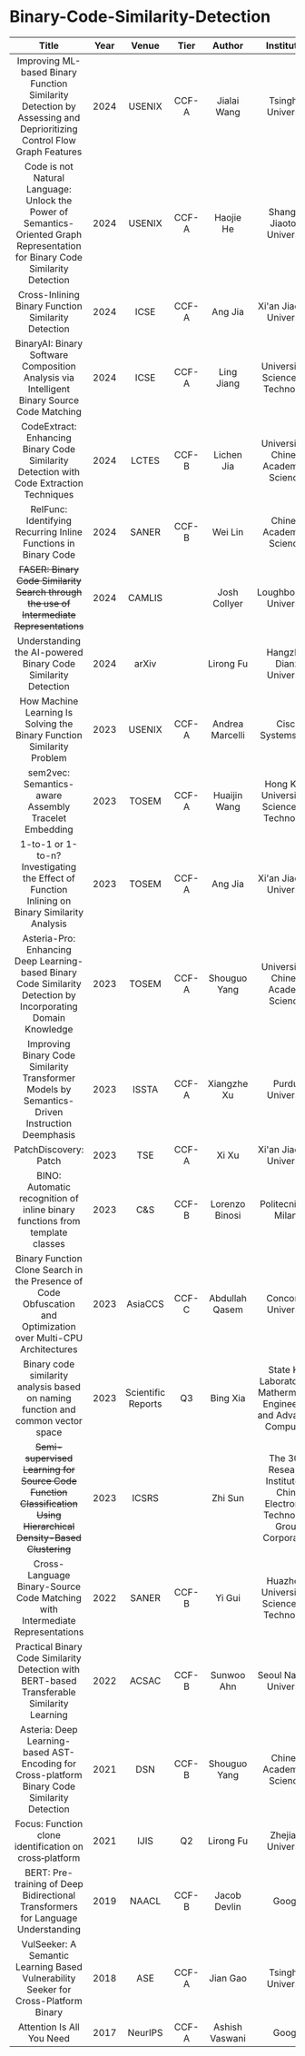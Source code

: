 # Binary-Code-Similarity-Detection
| Title | Year | Venue | Tier | Author | Institution | Paper | Markdown | Github | 
|:-----:|:----:|:-----:|:---:|:-------:|:-----------:|:-----:|:--------:|:------:|
| Improving ML-based Binary Function Similarity Detection by Assessing and Deprioritizing Control Flow Graph Features | 2024 | USENIX | CCF-A | Jialai Wang | Tsinghua University | [Paper Link](https://www.usenix.org/system/files/usenixsecurity24-wang-jialai.pdf) | [Markdown Link](https://github.com/LindsayZheng/Binary-Code-Similarity-Detection/blob/main/md/2024_USENIX_Improving_ML-based_Binary_Function_Similarity_Detection_by.md) |   |
| Code is not Natural Language: Unlock the Power of Semantics-Oriented Graph Representation for Binary Code Similarity Detection | 2024 | USENIX | CCF-A | Haojie He | Shanghai Jiaotong University | [Paper Link](https://www.usenix.org/system/files/sec24summer-prepub-346-he.pdf) | [Markdown Link](https://github.com/LindsayZheng/Binary-Code-Similarity-Detection/blob/main/md/2024_USENIX_Code%20is%20not%20Natural%20Language%3A%20Unlock%20the%20Power%20of%20Semantics-Oriented%20Graph%20Representation%20for%20Binary%20Code%20Similarity%20Detection.md) | [Offical Github Link](https://github.com/NSSL-SJTU/HermesSim) |
| Cross-Inlining Binary Function Similarity Detection | 2024 | ICSE | CCF-A | Ang Jia | Xi'an Jiaotong University | [Paper Link](https://dl.acm.org/doi/abs/10.1145/3597503.3639080) | [Markdown Link](https://github.com/LindsayZheng/Binary-Code-Similarity-Detection/blob/main/md/2024_ICSE_Cross-Inlining%20Binary%20Function%20Similarity%20Detection.md) | [Offical Github Link](https://github.com/island255/cross-inlining_binary_function_similarity) |
| BinaryAI: Binary Software Composition Analysis via Intelligent Binary Source Code Matching | 2024 | ICSE | CCF-A | Ling Jiang | University of Science and Technology | [Paper Link](https://doi.ieeecomputersociety.org/10.1145/3597503.3639100) | [Markdown Link](https://github.com/LindsayZheng/Binary-Code-Similarity-Detection/blob/main/md/2024_A_ICSE_BinaryAI%3A%20Binary%20Software%20Composition%20Analysis%20via%20Intelligent%20Binary%20Source%20Code%20Matching.md) |   |
| CodeExtract: Enhancing Binary Code Similarity Detection with Code Extraction Techniques | 2024 | LCTES | CCF-B | Lichen Jia | University of Chinese Academy of Sciences | [Paper Link](https://dl.acm.org/doi/10.1145/3652032.3657572#) | [Markdown Link](https://github.com/LindsayZheng/Binary-Code-Similarity-Detection/blob/main/md/2024_LCTES_CodeExtract%3A%20Enhancing%20Binary%20Code%20Similarity%20Detection%20with%20Code%20Extraction%20Techniques.md) |   | 
| ReIFunc: Identifying Recurring Inline Functions in Binary Code | 2024 | SANER | CCF-B | Wei Lin | Chinese Academy of Sciences | [Paper Link](https://doi.ieeecomputersociety.org/10.1109/SANER60148.2024.00074) | [Markdown Link](https://github.com/LindsayZheng/Binary-Code-Similarity-Detection/blob/main/md/2024_B_SANER_ReIFunc%3A%20Identifying%20Recurring%20Inline%20Functions%20in%20Binary%20Code.md) |   |
| ~~FASER: Binary Code Similarity Search through the use of Intermediate Representations~~ | 2024 | CAMLIS |   | Josh Collyer | Loughborough University | [Paper Link](https://arxiv.org/pdf/2310.03605.pdf) | [Markdown Link](https://github.com/LindsayZheng/Binary-Code-Similarity-Detection/blob/main/md/2024_CAMLIS_FASER%3A%20Binary%20Code%20Similarity%20Search%20through%20the%20%20use%20of%20Intermediate%20Representations.md) | [Offical Github Link](https://github.com/br0kej/FASER) |
| Understanding the AI-powered Binary Code Similarity Detection | 2024 | arXiv |   | Lirong Fu | Hangzhou Dianzi University | [Paper Link](https://doi.org/10.48550/arXiv.2410.07537) | [Markdown Link(todo)]() |   |
| How Machine Learning Is Solving the Binary Function Similarity Problem | 2023 | USENIX | CCF-A | Andrea Marcelli | 	Cisco Systems, Inc. | [Paper Link](https://www.s3.eurecom.fr/docs/usenixsec22_marcelli.pdf) | [Markdown Link](https://github.com/LindsayZheng/Binary-Code-Similarity-Detection/blob/main/md/2022_USENIX_How%20Machine%20Learning%20Is%20Solving%20the%20Binary%20Function%20Similarity%20Problem.md) | [Offical Github Link](https://github.com/Cisco-Talos/binary_function_similarity) |
| sem2vec: Semantics-aware Assembly Tracelet Embedding | 2023 | TOSEM | CCF-A | Huaijin Wang | Hong Kong University of Science and Technology | [Paper Link](https://dl.acm.org/doi/10.1145/3569933) | [Markdown Link](https://github.com/LindsayZheng/Binary-Code-Similarity-Detection/blob/main/md/2023_TOSEM_sem2vec%3A%20Semantics-aware%20Assembly%20Tracelet%20Embedding.md) |   |
| 1-to-1 or 1-to-n? Investigating the Effect of Function Inlining on Binary Similarity Analysis | 2023 | TOSEM | CCF-A | Ang Jia | Xi'an Jiaotong University | [Paper Link](https://dl.acm.org/doi/10.1145/3561385) | [Markdown Link](https://github.com/LindsayZheng/Binary-Code-Similarity-Detection/blob/main/md/2023_TOSEM_1-to-1%20or%201-to-n%3F%20Investigating%20the%20Effect%20of%20Function%20Inlining%20on%20Binary%20Similarity%20Analysis.md) |   |
| Asteria-Pro: Enhancing Deep Learning-based Binary Code Similarity Detection by Incorporating Domain Knowledge | 2023 | TOSEM | CCF-A | Shouguo Yang | University of Chinese Academy Sciences | [Paper Link](https://dl.acm.org/doi/10.1145/3604611) | [Offical Github Link](https://github.com/LindsayZheng/Binary-Code-Similarity-Detection/blob/main/md/2023_TOSEM_Asteria-Pro%3A%20Enhancing%20Deep%20Learning-based%20Binary%20Code%20Similarity%20Detection%20by%20Incorporating%20Domain%20Knowledge.md) | [Markdown Link](https://github.com/Asteria-BCSD/Asteria-Pro) |
| Improving Binary Code Similarity Transformer Models by Semantics-Driven Instruction Deemphasis | 2023 | ISSTA | CCF-A | Xiangzhe Xu | Purdue University | [Paper Link](https://dl.acm.org/doi/pdf/10.1145/3597926.3598121) | [Markdown Link](https://github.com/LindsayZheng/Binary-Code-Similarity-Detection/blob/main/md/2023_ISSTA_Improving%20Binary%20Code%20Similarity%20Transformer%20Models%20by%20Semantics-Driven%20Instruction%20Deemphasis.md) | [Offical Github Link](https://zenodo.org/record/7978808) |
| PatchDiscovery: Patch | 2023 | TSE | CCF-A | Xi Xu | Xi'an Jiaotong University | [Paper Link](https://doi.org/10.1109/TSE.2023.3332732) | [Markdown Link](https://github.com/LindsayZheng/Binary-Code-Similarity-Detection/blob/main/md/2023_A_TSE_PatchDiscovery%3A%20Patch%20Presence%20Test%20for%20Identifying%20%20Binary%20Vulnerabilities%20Based%20on%20Key%20Basic%20Blocks.md) |   |
| BINO: Automatic recognition of inline binary functions from template classes | 2023 | C&S | CCF-B | Lorenzo Binosi | Politecnico di Milano | [Paper Link](https://dl.acm.org/doi/10.1016/j.cose.2023.103312) | [Markdown Link](https://github.com/LindsayZheng/Binary-Code-Similarity-Detection/blob/main/md/2023_C%26S_BINO%3A%20Automatic%20recognition%20of%20inline%20binary%20functions%20from%20template%20classes.md) |   |
| Binary Function Clone Search in the Presence of Code Obfuscation and Optimization over Multi-CPU Architectures | 2023 | AsiaCCS | CCF-C | Abdullah Qasem | Concordia University | [Paper Link](https://dl.acm.org/doi/10.1145/3579856.3582818) | [Markdown Link](https://github.com/LindsayZheng/Binary-Code-Similarity-Detection/blob/main/md/2023_C_AsiaCCS_Binary%20Function%20Clone%20Search%20in%20the%20Presence%20of%20Code%20Obfuscation%20and%20Optimization%20over%20Multi-CPU%20Architectures.md) |   |
| Binary code similarity analysis  based on naming function  and common vector space | 2023 | Scientific Reports | Q3 | Bing Xia | State Key Laboratory of Mathermatical Engineering and Advanced Computing | [Paper Link](https://doi.org/10.1038/s41598-023-42769-9) | [Markdown Link](https://github.com/LindsayZheng/Binary-Code-Similarity-Detection/blob/main/md/2023_3_Binary%20code%20similarity%20analysis%20%20based%20on%20naming%20function%20%20and%20common%20vector%20space.md) | [Offical Github Link](https://www.github.com/CSecurityZhongYuan/Binary-Name_Match)  |
| ~~Semi-supervised Learning for Source Code Function Classification Using Hierarchical Density-Based Clustering~~ | 2023 | ICSRS |   | Zhi Sun | The 30th Research Institute of China Electronics Technology Group Corporation | [Paper Link](https://doi.org/10.1109/ICSRS59833.2023.10381331) | [Markdown Link](https://github.com/LindsayZheng/Binary-Code-Similarity-Detection/blob/main/md/2023_ICSRS_Semi-supervised%20Learning%20for%20Source%20Code%20Function%20Classification%20Using%20Hierarchical%20Density-Based%20Clustering.md) |   |
| Cross-Language Binary-Source Code Matching with Intermediate Representations | 2022 | SANER | CCF-B | Yi Gui | Huazhong University of Science and Technology | [Paper Link](https://www.computer.org/csdl/proceedings-article/saner/2022/378600a601/1FbSWHbL3vq) | [Markdown Link](https://github.com/LindsayZheng/Binary-Code-Similarity-Detection/blob/main/md/2022_SANER_Cross-Language%20Binary-Source%20Code%20Matching%20with%20%20Intermediate%20Representations.md) |    |
| Practical Binary Code Similarity Detection with BERT-based Transferable Similarity Learning | 2022 | ACSAC | CCF-B | Sunwoo Ahn | Seoul National University | [Paper Link](https://doi.org/10.1145/3564625.3567975) | [Markdown Link](https://github.com/LindsayZheng/Binary-Code-Similarity-Detection/blob/main/md/2022_B_ACSAC_Practical%20Binary%20Code%20Similarity%20Detection%20with%20BERT-based%20Transferable%20Similarity%20Learning.md) |   |
| Asteria: Deep Learning-based AST-Encoding for Cross-platform Binary Code Similarity Detection | 2021 | DSN | CCF-B | Shouguo Yang | Chinese Academy of Sciences | [Paper Link](https://arxiv.org/pdf/2108.06082v1.pdf) | [Markdown Link](https://github.com/LindsayZheng/Binary-Code-Similarity-Detection/blob/main/md/2021_DSN_2021_Asteria%3A%20Deep%20Learning-based%20AST-Encoding%20for%20Cross-platform%20Binary%20Code%20Similarity%20Detection.md) |   |
| Focus: Function clone identification on  cross‐platform | 2021 | IJIS | Q2 | Lirong Fu | Zhejiang University | [Paper Link](https://doi.org/10.1002/int.22752) | [Markdown Link(todo)]( ) |   |
| BERT: Pre-training of Deep Bidirectional Transformers for Language Understanding | 2019 | NAACL | CCF-B | Jacob Devlin | Google | [Paper Link](https://arxiv.org/abs/1810.04805) | [Markdown Link](https://github.com/LindsayZheng/Binary-Code-Similarity-Detection/blob/main/md/2019_NAACL_BERT%3A%20Pre-training%20of%20Deep%20Bidirectional%20Transformers%20for%20Language%20Understanding.md) |   | 
| VulSeeker: A Semantic Learning Based Vulnerability Seeker for Cross-Platform Binary | 2018 | ASE | CCF-A | Jian Gao | Tsinghua University | [Paper Link](https://dl.acm.org/doi/10.1145/3238147.3240480) | [Markdown Link(todo)]() |   |
| Attention Is All You Need | 2017 | NeurIPS | CCF-A | Ashish Vaswani | Google | [Paper Link](https://arxiv.org/abs/1706.03762) | [Markdown Link](https://github.com/LindsayZheng/Binary-Code-Similarity-Detection/blob/main/md/2017_NIPS_Attention%20Is%20All%20You%20Need.md) |   |
